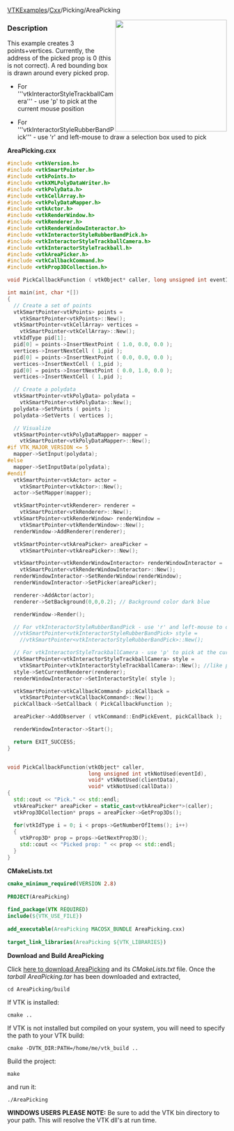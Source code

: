 [VTKExamples](Home)/[Cxx](Cxx)/Picking/AreaPicking

<img align="right" src="https://github.com/lorensen/VTKExamples/raw/master/Testing/Baseline/Picking/TestAreaPicking.png" width="256" />

### Description
This example creates 3 points+vertices. Currently, the address of the picked prop is 0 (this is not correct). A red bounding box is drawn around every picked prop.

- For '''vtkInteractorStyleTrackballCamera''' - use 'p' to pick at the current mouse position

- For '''vtkInteractorStyleRubberBandPick''' - use 'r' and left-mouse to draw a selection box used to pick

**AreaPicking.cxx**
```c++
#include <vtkVersion.h>
#include <vtkSmartPointer.h>
#include <vtkPoints.h>
#include <vtkXMLPolyDataWriter.h>
#include <vtkPolyData.h>
#include <vtkCellArray.h>
#include <vtkPolyDataMapper.h>
#include <vtkActor.h>
#include <vtkRenderWindow.h>
#include <vtkRenderer.h>
#include <vtkRenderWindowInteractor.h>
#include <vtkInteractorStyleRubberBandPick.h>
#include <vtkInteractorStyleTrackballCamera.h>
#include <vtkInteractorStyleTrackball.h>
#include <vtkAreaPicker.h>
#include <vtkCallbackCommand.h>
#include <vtkProp3DCollection.h>

void PickCallbackFunction ( vtkObject* caller, long unsigned int eventId, void* clientData, void* callData );

int main(int, char *[])
{
  // Create a set of points
  vtkSmartPointer<vtkPoints> points =
    vtkSmartPointer<vtkPoints>::New();
  vtkSmartPointer<vtkCellArray> vertices =
    vtkSmartPointer<vtkCellArray>::New();
  vtkIdType pid[1];
  pid[0] = points->InsertNextPoint ( 1.0, 0.0, 0.0 );
  vertices->InsertNextCell ( 1,pid );
  pid[0] = points->InsertNextPoint ( 0.0, 0.0, 0.0 );
  vertices->InsertNextCell ( 1,pid );
  pid[0] = points->InsertNextPoint ( 0.0, 1.0, 0.0 );
  vertices->InsertNextCell ( 1,pid );

  // Create a polydata
  vtkSmartPointer<vtkPolyData> polydata =
    vtkSmartPointer<vtkPolyData>::New();
  polydata->SetPoints ( points );
  polydata->SetVerts ( vertices );

  // Visualize
  vtkSmartPointer<vtkPolyDataMapper> mapper =
    vtkSmartPointer<vtkPolyDataMapper>::New();
#if VTK_MAJOR_VERSION <= 5
  mapper->SetInput(polydata);
#else
  mapper->SetInputData(polydata);
#endif
  vtkSmartPointer<vtkActor> actor =
    vtkSmartPointer<vtkActor>::New();
  actor->SetMapper(mapper);

  vtkSmartPointer<vtkRenderer> renderer =
    vtkSmartPointer<vtkRenderer>::New();
  vtkSmartPointer<vtkRenderWindow> renderWindow =
    vtkSmartPointer<vtkRenderWindow>::New();
  renderWindow->AddRenderer(renderer);

  vtkSmartPointer<vtkAreaPicker> areaPicker =
    vtkSmartPointer<vtkAreaPicker>::New();

  vtkSmartPointer<vtkRenderWindowInteractor> renderWindowInteractor =
    vtkSmartPointer<vtkRenderWindowInteractor>::New();
  renderWindowInteractor->SetRenderWindow(renderWindow);
  renderWindowInteractor->SetPicker(areaPicker);

  renderer->AddActor(actor);
  renderer->SetBackground(0,0,0.2); // Background color dark blue

  renderWindow->Render();

  // For vtkInteractorStyleRubberBandPick - use 'r' and left-mouse to draw a selection box used to pick
  //vtkSmartPointer<vtkInteractorStyleRubberBandPick> style =
    //vtkSmartPointer<vtkInteractorStyleRubberBandPick>::New();

  // For vtkInteractorStyleTrackballCamera - use 'p' to pick at the current mouse position
  vtkSmartPointer<vtkInteractorStyleTrackballCamera> style =
    vtkSmartPointer<vtkInteractorStyleTrackballCamera>::New(); //like paraview
  style->SetCurrentRenderer(renderer);
  renderWindowInteractor->SetInteractorStyle( style );

  vtkSmartPointer<vtkCallbackCommand> pickCallback =
    vtkSmartPointer<vtkCallbackCommand>::New();
  pickCallback->SetCallback ( PickCallbackFunction );

  areaPicker->AddObserver ( vtkCommand::EndPickEvent, pickCallback );

  renderWindowInteractor->Start();

  return EXIT_SUCCESS;
}


void PickCallbackFunction(vtkObject* caller,
                          long unsigned int vtkNotUsed(eventId),
                          void* vtkNotUsed(clientData),
                          void* vtkNotUsed(callData))
{
  std::cout << "Pick." << std::endl;
  vtkAreaPicker* areaPicker = static_cast<vtkAreaPicker*>(caller);
  vtkProp3DCollection* props = areaPicker->GetProp3Ds();

  for(vtkIdType i = 0; i < props->GetNumberOfItems(); i++)
  {
    vtkProp3D* prop = props->GetNextProp3D();
    std::cout << "Picked prop: " << prop << std::endl;
  }
}
```
**CMakeLists.txt**
```cmake
cmake_minimum_required(VERSION 2.8)
 
PROJECT(AreaPicking)
 
find_package(VTK REQUIRED)
include(${VTK_USE_FILE})
 
add_executable(AreaPicking MACOSX_BUNDLE AreaPicking.cxx)
 
target_link_libraries(AreaPicking ${VTK_LIBRARIES})
```

**Download and Build AreaPicking**

Click [here to download AreaPicking](https://github.com/lorensen/VTKWikiExamplesTarballs/raw/master/AreaPicking.tar) and its *CMakeLists.txt* file.
Once the *tarball AreaPicking.tar* has been downloaded and extracted,
```
cd AreaPicking/build 
```
If VTK is installed:
```
cmake ..
```
If VTK is not installed but compiled on your system, you will need to specify the path to your VTK build:
```
cmake -DVTK_DIR:PATH=/home/me/vtk_build ..
```
Build the project:
```
make
```
and run it:
```
./AreaPicking
```
**WINDOWS USERS PLEASE NOTE:** Be sure to add the VTK bin directory to your path. This will resolve the VTK dll's at run time.

